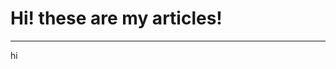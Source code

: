 <style>

.Article;Date;(NUMBER) {background: grey;
                        margin: 20px;
 
                       
                       
                       }

       
</style>


<h1>Hi! these are my articles!</h1>

<hr>

<div class="Article;Date;(NUMBER)">
hi
</div>















































































































































































































































